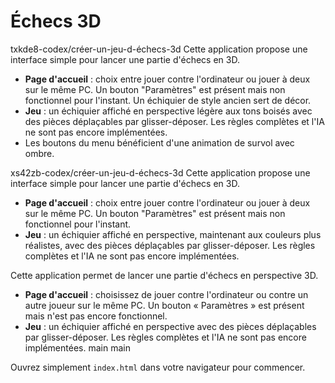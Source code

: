 # Échecs 3D

 txkde8-codex/créer-un-jeu-d-échecs-3d
Cette application propose une interface simple pour lancer une partie d'échecs en 3D.

- **Page d'accueil** : choix entre jouer contre l'ordinateur ou jouer à deux sur le même PC. Un bouton "Paramètres" est présent mais non fonctionnel pour l'instant. Un échiquier de style ancien sert de décor.
- **Jeu** : un échiquier affiché en perspective légère aux tons boisés avec des pièces déplaçables par glisser-déposer. Les règles complètes et l'IA ne sont pas encore implémentées.
- Les boutons du menu bénéficient d'une animation de survol avec ombre.

 xs42zb-codex/créer-un-jeu-d-échecs-3d
Cette application propose une interface simple pour lancer une partie d'échecs en 3D.

- **Page d'accueil** : choix entre jouer contre l'ordinateur ou jouer à deux sur le même PC. Un bouton "Paramètres" est présent mais non fonctionnel pour l'instant.
- **Jeu** : un échiquier affiché en perspective, maintenant aux couleurs plus réalistes, avec des pièces déplaçables par glisser-déposer. Les règles complètes et l'IA ne sont pas encore implémentées.

Cette application permet de lancer une partie d'échecs en perspective 3D.

- **Page d'accueil** : choisissez de jouer contre l'ordinateur ou contre un autre joueur sur le même PC. Un bouton « Paramètres » est présent mais n'est pas encore fonctionnel.
- **Jeu** : un échiquier affiché en perspective avec des pièces déplaçables par glisser-déposer. Les règles complètes et l'IA ne sont pas encore implémentées.
 main
 main

Ouvrez simplement `index.html` dans votre navigateur pour commencer.
